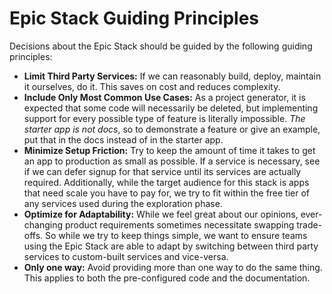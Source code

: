 # Epic Stack Guiding Principles

Decisions about the Epic Stack should be guided by the following guiding
principles:

- **Limit Third Party Services:** If we can reasonably build, deploy, maintain
  it ourselves, do it. This saves on cost and reduces complexity.
- **Include Only Most Common Use Cases:** As a project generator, it is expected
  that some code will necessarily be deleted, but implementing support for every
  possible type of feature is literally impossible. _The starter app is not
  docs_, so to demonstrate a feature or give an example, put that in the docs
  instead of in the starter app.
- **Minimize Setup Friction:** Try to keep the amount of time it takes to get an
  app to production as small as possible. If a service is necessary, see if we
  can defer signup for that service until its services are actually required.
  Additionally, while the target audience for this stack is apps that need scale
  you have to pay for, we try to fit within the free tier of any services used
  during the exploration phase.
- **Optimize for Adaptability:** While we feel great about our opinions,
  ever-changing product requirements sometimes necessitate swapping trade-offs.
  So while we try to keep things simple, we want to ensure teams using the Epic
  Stack are able to adapt by switching between third party services to
  custom-built services and vice-versa.
- **Only one way:** Avoid providing more than one way to do the same thing. This
  applies to both the pre-configured code and the documentation.
